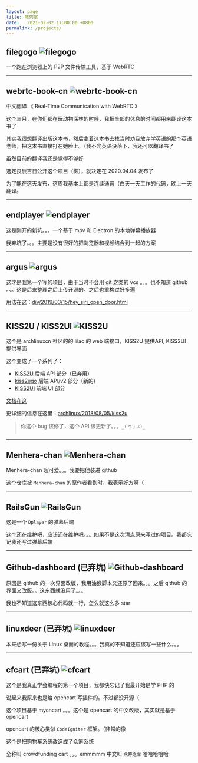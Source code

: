 ```yaml
---
layout: page
title: 陈列室
date:   2021-02-02 17:00:00 +0800
permalink: /projects/
---
```


## filegogo ![filegogo](https://img.shields.io/github/stars/a-wing/filegogo.svg?style=social&label=Star)

一个跑在浏览器上的 P2P 文件传输工具，基于 WebRTC

* * *

## webrtc-book-cn ![webrtc-book-cn](https://img.shields.io/github/stars/a-wing/webrtc-book-cn.svg?style=social&label=Star)

中文翻译 《 Real-Time Communication with WebRTC 》

这个三月，在你们都在玩动物深林的时候，我把全部的休息的时间都用来翻译这本书了

其实我很想翻译出版这本书，然后拿着这本书去找当时劝我放弃学英语的那个英语老师，把这本书直接打在她脸上。（我不光英语没落下，我还可以翻译书了

虽然目前的翻译我还是觉得不够好

选定良辰吉日公开这个项目（雾），就决定在 2020.04.04 发布了

为了能在这天发布，这周我基本上都是连续通宵（白天一天工作的代码，晚上一天翻译。

* * *

## endplayer ![endplayer](https://img.shields.io/github/stars/a-wing/endplayer.svg?style=social&label=Star)

这是刚开的新坑。。。一个基于 mpv 和 Electron 的本地弹幕播放器

我弃坑了。。。主要是没有很好的把浏览器和视频结合到一起的方案

* * *

## argus ![argus](https://img.shields.io/github/stars/JRT-FOREVER/argus.svg?style=social&label=Star)

这才是我第一个写的项目，由于当时不会用 git 之类的 vcs 。。。也不知道 github 。。。这是后来整理之后上传开源的。之后也重构过好多遍

用法在这：[diy/2019/03/15/hey_siri_open_door.html](/diy/2019/03/15/hey_siri_open_door.html)

* * *

## KISS2U / KISS2UI ![KISS2U](https://img.shields.io/github/stars/a-wing/KISS2U.svg?style=social&label=Star)

这个是 archlinuxcn 社区的的 lilac 的 web 端接口，KISS2U 提供API, KISS2UI 提供界面

这个变成了一个系列了：

- [KISS2U](https://github.com/a-wing/KISS2U) 后端 API 部分（已弃用）
- [kiss2ugo](https://github.com/a-wing/kiss2ugo) 后端 API/v2 部分（新的)
- [KISS2UI](https://github.com/a-wing/KISS2UI) 前端 UI 部分

[文档在这](https://build.archlinuxcn.org/api/v2/docs/)

更详细的信息在这里：[archlinux/2018/08/05/kiss2u](/archlinux/2018/08/05/kiss2u.html)
> 你这个 bug 该修了，这个 API 该更新了。。。`_(ˊཀˋ」∠)_`

* * *

## Menhera-chan ![Menhera-chan](https://img.shields.io/github/stars/a-wing/Menhera-chan.svg?style=social&label=Star)

Menhera-chan 超可爱。。。我要把他装进 github

这个仓库被 `Menhera-chan` 的原作者看到时，我表示好方啊（

* * *

## RailsGun ![RailsGun](https://img.shields.io/github/stars/MoePlayer/RailsGun.svg?style=social&label=Star)

这是一个 `Dplayer` 的弹幕后端

这个还在维护吧，应该还在维护吧。。。如果不是这次清点原来写过的项目。我都忘记我还写过弹幕后端

* * *

## Github-dashboard (已弃坑) ![Github-dashboard](https://img.shields.io/github/stars/a-wing/Github-dashboard.svg?style=social&label=Star)

原因是 github 的一次界面改版，我用油猴脚本又还原了回来。。。之后 github 的界面又改版。。这东西就没用了。。。

我也不知道这东西核心代码就一行，怎么就这么多 star

* * *

## linuxdeer (已弃坑) ![linuxdeer](https://img.shields.io/github/stars/a-wing/linuxdeer.svg?style=social&label=Star)

本来想写一份关于 Linux 桌面的教程。。。我真的不知道还应该写一些什么。。。

* * *

## cfcart (已弃坑) ![cfcart](https://img.shields.io/github/stars/a-wing/cfcart.svg?style=social&label=Star)

这个是我真正学会编程的第一个项目，我都快忘记了我最开始是学 PHP 的

说起来我原来也是给 opencart 写插件的。不过都没开源（

这个项目基于 mycncart 。。。这个是 opencart 的中文改版，其实就是基于 opencart

opencart 的核心类似 `CodeIgniter` 框架。（非常的像

这个是把购物车系统改造成了众筹系统

全称叫 crowdfunding cart 。。。emmmmm 中文叫 `众筹之车` 哈哈哈哈哈


